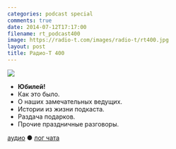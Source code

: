 ```yaml
---
categories: podcast special
comments: true
date: 2014-07-12T17:17:00
filename: rt_podcast400
image: https://radio-t.com/images/radio-t/rt400.jpg
layout: post
title: Радио-Т 400
---
```


![](https://radio-t.com/images/radio-t/rt400.jpg)

* **Юбилей!**
* Как это было.
* О наших замечательных ведущих.
* Истории из жизни подкаста.
* Раздача подарков.
* Прочие праздничные разговоры.

[аудио](http://cdn.radio-t.com/rt_podcast400.mp3) ● [лог чата](http://chat.radio-t.com/logs/radio-t-400.html)
<audio src="http://cdn.radio-t.com/rt_podcast400.mp3" preload="none"></audio>
